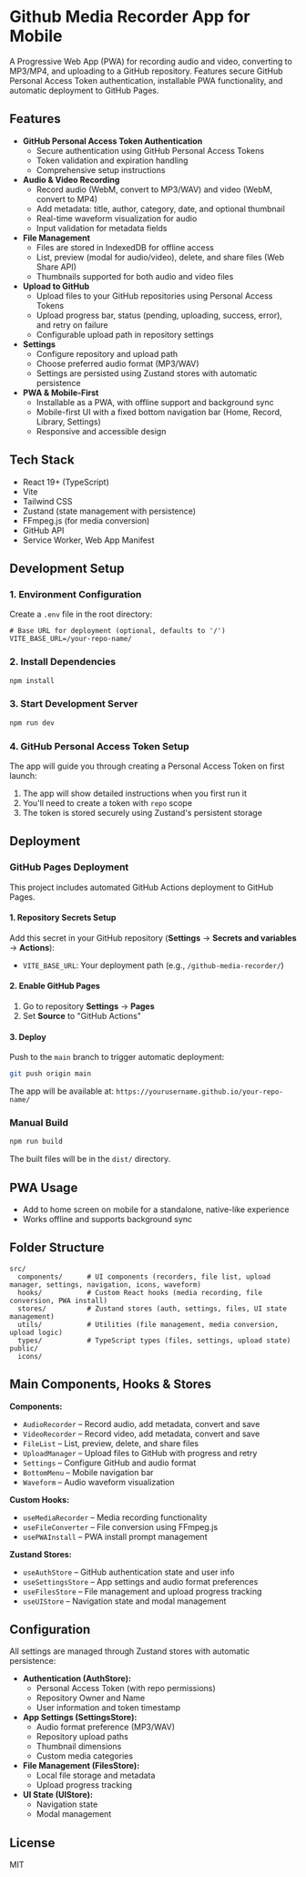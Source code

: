 # Github Media Recorder App for Mobile

A Progressive Web App (PWA) for recording audio and video, converting to MP3/MP4, and uploading to a GitHub repository. Features secure GitHub Personal Access Token authentication, installable PWA functionality, and automatic deployment to GitHub Pages.

## Features
- **GitHub Personal Access Token Authentication**
  - Secure authentication using GitHub Personal Access Tokens
  - Token validation and expiration handling
  - Comprehensive setup instructions
- **Audio & Video Recording**
  - Record audio (WebM, convert to MP3/WAV) and video (WebM, convert to MP4)
  - Add metadata: title, author, category, date, and optional thumbnail
  - Real-time waveform visualization for audio
  - Input validation for metadata fields
- **File Management**
  - Files are stored in IndexedDB for offline access
  - List, preview (modal for audio/video), delete, and share files (Web Share API)
  - Thumbnails supported for both audio and video files
- **Upload to GitHub**
  - Upload files to your GitHub repositories using Personal Access Tokens
  - Upload progress bar, status (pending, uploading, success, error), and retry on failure
  - Configurable upload path in repository settings
- **Settings**
  - Configure repository and upload path
  - Choose preferred audio format (MP3/WAV)
  - Settings are persisted using Zustand stores with automatic persistence
- **PWA & Mobile-First**
  - Installable as a PWA, with offline support and background sync
  - Mobile-first UI with a fixed bottom navigation bar (Home, Record, Library, Settings)
  - Responsive and accessible design

## Tech Stack
- React 19+ (TypeScript)
- Vite
- Tailwind CSS
- Zustand (state management with persistence)
- FFmpeg.js (for media conversion)
- GitHub API
- Service Worker, Web App Manifest

## Development Setup

### 1. Environment Configuration

Create a `.env` file in the root directory:

```env
# Base URL for deployment (optional, defaults to '/')
VITE_BASE_URL=/your-repo-name/
```

### 2. Install Dependencies

```bash
npm install
```

### 3. Start Development Server

```bash
npm run dev
```

### 4. GitHub Personal Access Token Setup

The app will guide you through creating a Personal Access Token on first launch:

1. The app will show detailed instructions when you first run it
2. You'll need to create a token with `repo` scope
3. The token is stored securely using Zustand's persistent storage

## Deployment

### GitHub Pages Deployment

This project includes automated GitHub Actions deployment to GitHub Pages.

#### 1. Repository Secrets Setup

Add this secret in your GitHub repository (**Settings** → **Secrets and variables** → **Actions**):

- `VITE_BASE_URL`: Your deployment path (e.g., `/github-media-recorder/`)

#### 2. Enable GitHub Pages

1. Go to repository **Settings** → **Pages**
2. Set **Source** to "GitHub Actions"

#### 3. Deploy

Push to the `main` branch to trigger automatic deployment:

```bash
git push origin main
```

The app will be available at: `https://yourusername.github.io/your-repo-name/`

### Manual Build

```bash
npm run build
```

The built files will be in the `dist/` directory.

## PWA Usage
- Add to home screen on mobile for a standalone, native-like experience
- Works offline and supports background sync

## Folder Structure
```
src/
  components/      # UI components (recorders, file list, upload manager, settings, navigation, icons, waveform)
  hooks/           # Custom React hooks (media recording, file conversion, PWA install)
  stores/          # Zustand stores (auth, settings, files, UI state management)
  utils/           # Utilities (file management, media conversion, upload logic)
  types/           # TypeScript types (files, settings, upload state)
public/
  icons/
```

## Main Components, Hooks & Stores
**Components:**
- `AudioRecorder` – Record audio, add metadata, convert and save
- `VideoRecorder` – Record video, add metadata, convert and save
- `FileList` – List, preview, delete, and share files
- `UploadManager` – Upload files to GitHub with progress and retry
- `Settings` – Configure GitHub and audio format
- `BottomMenu` – Mobile navigation bar
- `Waveform` – Audio waveform visualization

**Custom Hooks:**
- `useMediaRecorder` – Media recording functionality
- `useFileConverter` – File conversion using FFmpeg.js
- `usePWAInstall` – PWA install prompt management

**Zustand Stores:**
- `useAuthStore` – GitHub authentication state and user info
- `useSettingsStore` – App settings and audio format preferences
- `useFilesStore` – File management and upload progress tracking
- `useUIStore` – Navigation state and modal management

## Configuration
All settings are managed through Zustand stores with automatic persistence:

- **Authentication (AuthStore):**
  - Personal Access Token (with repo permissions)
  - Repository Owner and Name
  - User information and token timestamp
- **App Settings (SettingsStore):**
  - Audio format preference (MP3/WAV)
  - Repository upload paths
  - Thumbnail dimensions
  - Custom media categories
- **File Management (FilesStore):**
  - Local file storage and metadata
  - Upload progress tracking
- **UI State (UIStore):**
  - Navigation state
  - Modal management

## License
MIT
